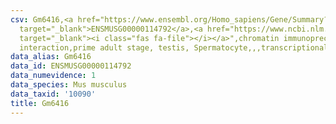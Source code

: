 ```yaml
---
csv: Gm6416,<a href="https://www.ensembl.org/Homo_sapiens/Gene/Summary?db=core;g=ENSMUSG00000114792"
  target="_blank">ENSMUSG00000114792</a>,<a href="https://www.ncbi.nlm.nih.gov/pubmed/25450459"
  target="_blank"><i class="fas fa-file"></i></a>",chromatin immunoprecipitation assay,direct
  interaction,prime adult stage, testis, Spermatocyte,,,transcriptional regulation,
data_alias: Gm6416
data_id: ENSMUSG00000114792
data_numevidence: 1
data_species: Mus musculus
data_taxid: '10090'
title: Gm6416
---
```

